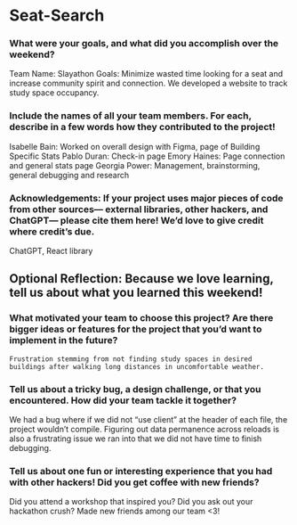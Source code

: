 # Seat-Search

### What were your goals, and what did you accomplish over the weekend?
Team Name: Slayathon 
Goals: Minimize wasted time looking for a seat and increase community spirit and connection. We developed a website to track study space occupancy. 

### Include the names of all your team members. For each, describe in a few words how they contributed to the project!
Isabelle Bain: Worked on overall design with Figma, page of Building Specific Stats
Pablo Duran: Check-in page 
Emory Haines: Page connection and general stats page 
Georgia Power: Management, brainstorming, general debugging and research 

### Acknowledgements: If your project uses major pieces of code from other sources— external libraries, other hackers, and ChatGPT— please cite them here! We’d love to give credit where credit’s due.
ChatGPT, React library 

## Optional Reflection: Because we love learning, tell us about what you learned this weekend!

### What motivated your team to choose this project? Are there bigger ideas or features for the project that you’d want to implement in the future?
	Frustration stemming from not finding study spaces in desired buildings after walking long distances in uncomfortable weather. 

### Tell us about a tricky bug, a design challenge, or that you encountered. How did your team tackle it together?
We had a bug where if we did not “use client” at the header of each file, the project wouldn’t compile. Figuring out data permanence across reloads is also a frustrating issue we ran into that we did not have time to finish debugging. 

### Tell us about one fun or interesting experience that you had with other hackers! Did you get coffee with new friends? 
Did you attend a workshop that inspired you? Did you ask out your hackathon crush?
Made new friends among our team <3!
